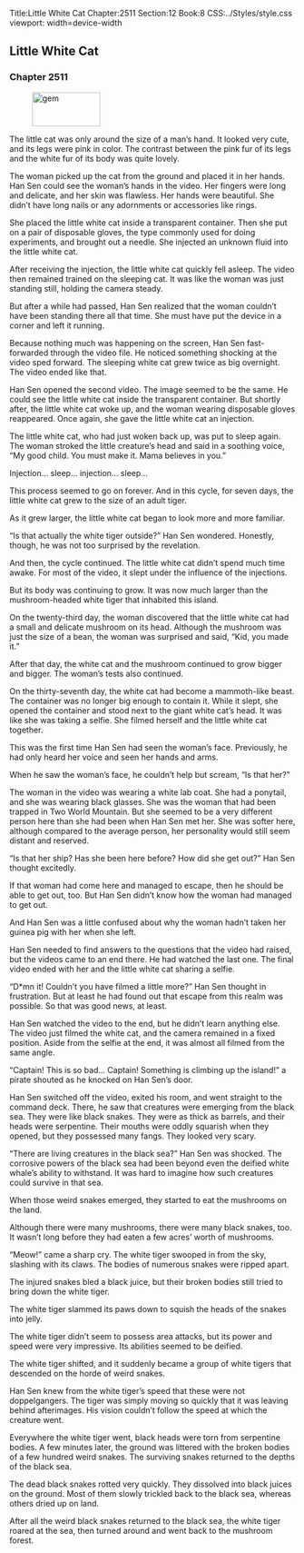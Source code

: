 Title:Little White Cat 
Chapter:2511 
Section:12 
Book:8 
CSS:../Styles/style.css 
viewport: width=device-width
  
## Little White Cat
### Chapter 2511
  
<figure>
	<img src="../Images/gem.gif" alt="gem" id="gem" width="120" height="60" />
</figure>
  

  
The little cat was only around the size of a man’s hand. It looked very cute, and its legs were pink in color. The contrast between the pink fur of its legs and the white fur of its body was quite lovely.

The woman picked up the cat from the ground and placed it in her hands. Han Sen could see the woman’s hands in the video. Her fingers were long and delicate, and her skin was flawless. Her hands were beautiful. She didn’t have long nails or any adornments or accessories like rings.

She placed the little white cat inside a transparent container. Then she put on a pair of disposable gloves, the type commonly used for doing experiments, and brought out a needle. She injected an unknown fluid into the little white cat.

After receiving the injection, the little white cat quickly fell asleep. The video then remained trained on the sleeping cat. It was like the woman was just standing still, holding the camera steady.

But after a while had passed, Han Sen realized that the woman couldn’t have been standing there all that time. She must have put the device in a corner and left it running.

Because nothing much was happening on the screen, Han Sen fast-forwarded through the video file. He noticed something shocking at the video sped forward. The sleeping white cat grew twice as big overnight. The video ended like that.

Han Sen opened the second video. The image seemed to be the same. He could see the little white cat inside the transparent container. But shortly after, the little white cat woke up, and the woman wearing disposable gloves reappeared. Once again, she gave the little white cat an injection.

The little white cat, who had just woken back up, was put to sleep again. The woman stroked the little creature’s head and said in a soothing voice, “My good child. You must make it. Mama believes in you.”

Injection… sleep… injection… sleep…

This process seemed to go on forever. And in this cycle, for seven days, the little white cat grew to the size of an adult tiger.

As it grew larger, the little white cat began to look more and more familiar.

“Is that actually the white tiger outside?” Han Sen wondered. Honestly, though, he was not too surprised by the revelation.

And then, the cycle continued. The little white cat didn’t spend much time awake. For most of the video, it slept under the influence of the injections.

But its body was continuing to grow. It was now much larger than the mushroom-headed white tiger that inhabited this island.

On the twenty-third day, the woman discovered that the little white cat had a small and delicate mushroom on its head. Although the mushroom was just the size of a bean, the woman was surprised and said, “Kid, you made it.”

After that day, the white cat and the mushroom continued to grow bigger and bigger. The woman’s tests also continued.

On the thirty-seventh day, the white cat had become a mammoth-like beast. The container was no longer big enough to contain it. While it slept, she opened the container and stood next to the giant white cat’s head. It was like she was taking a selfie. She filmed herself and the little white cat together.

This was the first time Han Sen had seen the woman’s face. Previously, he had only heard her voice and seen her hands and arms.

When he saw the woman’s face, he couldn’t help but scream, “Is that her?”

The woman in the video was wearing a white lab coat. She had a ponytail, and she was wearing black glasses. She was the woman that had been trapped in Two World Mountain. But she seemed to be a very different person here than she had been when Han Sen met her. She was softer here, although compared to the average person, her personality would still seem distant and reserved.

“Is that her ship? Has she been here before? How did she get out?” Han Sen thought excitedly.

If that woman had come here and managed to escape, then he should be able to get out, too. But Han Sen didn’t know how the woman had managed to get out.

And Han Sen was a little confused about why the woman hadn’t taken her guinea pig with her when she left.

Han Sen needed to find answers to the questions that the video had raised, but the videos came to an end there. He had watched the last one. The final video ended with her and the little white cat sharing a selfie.

“D*mn it! Couldn’t you have filmed a little more?” Han Sen thought in frustration. But at least he had found out that escape from this realm was possible. So that was good news, at least.

Han Sen watched the video to the end, but he didn’t learn anything else. The video just filmed the white cat, and the camera remained in a fixed position. Aside from the selfie at the end, it was almost all filmed from the same angle.

“Captain! This is so bad… Captain! Something is climbing up the island!” a pirate shouted as he knocked on Han Sen’s door.

Han Sen switched off the video, exited his room, and went straight to the command deck. There, he saw that creatures were emerging from the black sea. They were like black snakes. They were as thick as barrels, and their heads were serpentine. Their mouths were oddly squarish when they opened, but they possessed many fangs. They looked very scary.

“There are living creatures in the black sea?” Han Sen was shocked. The corrosive powers of the black sea had been beyond even the deified white whale’s ability to withstand. It was hard to imagine how such creatures could survive in that sea.

When those weird snakes emerged, they started to eat the mushrooms on the land.

Although there were many mushrooms, there were many black snakes, too. It wasn’t long before they had eaten a few acres’ worth of mushrooms.

“Meow!” came a sharp cry. The white tiger swooped in from the sky, slashing with its claws. The bodies of numerous snakes were ripped apart.

The injured snakes bled a black juice, but their broken bodies still tried to bring down the white tiger.

The white tiger slammed its paws down to squish the heads of the snakes into jelly.

The white tiger didn’t seem to possess area attacks, but its power and speed were very impressive. Its abilities seemed to be deified.

The white tiger shifted, and it suddenly became a group of white tigers that descended on the horde of weird snakes.

Han Sen knew from the white tiger’s speed that these were not doppelgangers. The tiger was simply moving so quickly that it was leaving behind afterimages. His vision couldn’t follow the speed at which the creature went.

Everywhere the white tiger went, black heads were torn from serpentine bodies. A few minutes later, the ground was littered with the broken bodies of a few hundred weird snakes. The surviving snakes returned to the depths of the black sea.

The dead black snakes rotted very quickly. They dissolved into black juices on the ground. Most of them slowly trickled back to the black sea, whereas others dried up on land.

After all the weird black snakes returned to the black sea, the white tiger roared at the sea, then turned around and went back to the mushroom forest.